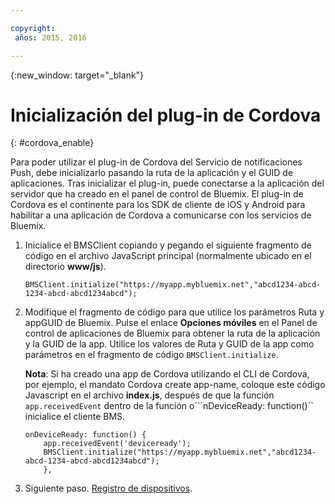 ```yaml
---

copyright:
 años: 2015, 2016

---
```


{:new_window: target="_blank"}

# Inicialización del plug-in de Cordova
{: #cordova_enable}

Para poder utilizar el plug-in de Cordova del Servicio de notificaciones Push, debe inicializarlo
pasando la ruta de la aplicación y el GUID de aplicaciones. Tras inicializar el plug-in, puede conectarse a la aplicación del servidor que ha creado en el panel de control de Bluemix. El plug-in de Cordova es el continente para los
SDK de cliente de iOS y Android para habilitar a una aplicación de Cordova a comunicarse con los servicios de Bluemix. 

1. Inicialice el BMSClient copiando y pegando el siguiente fragmento de código en el archivo JavaScript principal (normalmente ubicado en el directorio **www/js**).

	```
	BMSClient.initialize("https://myapp.mybluemix.net","abcd1234-abcd-1234-abcd-abcd1234abcd");
	```
1. Modifique el fragmento de código para que utilice los parámetros Ruta y appGUID de Bluemix. Pulse el enlace **Opciones móviles** en el Panel de control de aplicaciones de Bluemix para obtener la ruta de la aplicación y la GUID de la app. Utilice los valores de Ruta y GUID de la app como parámetros en el fragmento de código ```BMSClient.initialize```.


	**Nota**: Si ha creado una app de Cordova utilizando el CLI de Cordova, por ejemplo, el mandato Cordova create app-name, coloque este código Javascript en el archivo **index.js**, después de que la función ```app.receivedEvent``` dentro de la función o```nDeviceReady: function()`` inicialice el cliente BMS.

	```
	onDeviceReady: function() {
	    app.receivedEvent('deviceready');
	    BMSClient.initialize("https://myapp.mybluemix.net","abcd1234-abcd-1234-abcd-abcd1234abcd");
	    },
	```
1. Siguiente paso. [Registro de dispositivos](t_cordova_register.html).
